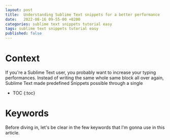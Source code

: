 ```yaml
---
layout: post
title:  Understanding Sublime Text snippets for a better performance
date:   2022-08-16 09-55-00 +0200
categories: sublime text snippets tutorial easy
tags: sublime text snippets tutorial easy
published: false
---
```


# Context
If you're a Sublime Text user, you probably want to increase your typing performances. Instead of writing the same whole same block all over again, Sublime Text made predefined Snippets possible through a single 

* TOC
{:toc}

# Keywords
Before diving in, let's be clear in the few keywords that I'm gonna use in this article.


[baseimg]: ../assets/img/2022-08-16/
[Sublime text]: https://sublimetext.com

